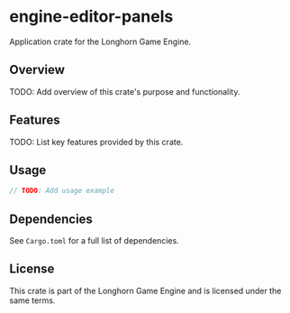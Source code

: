 # engine-editor-panels

Application crate for the Longhorn Game Engine.

## Overview

TODO: Add overview of this crate's purpose and functionality.

## Features

TODO: List key features provided by this crate.

## Usage

```rust
// TODO: Add usage example
```

## Dependencies

See `Cargo.toml` for a full list of dependencies.

## License

This crate is part of the Longhorn Game Engine and is licensed under the same terms.
